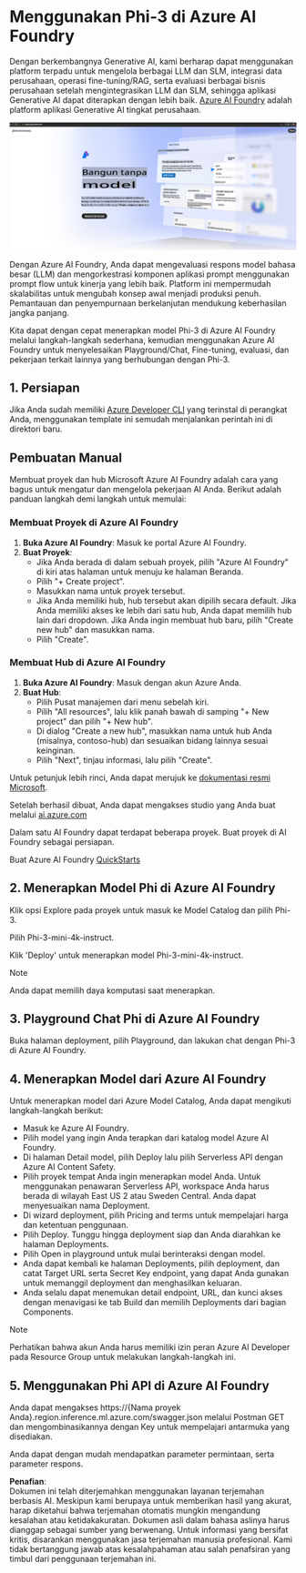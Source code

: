 # **Menggunakan Phi-3 di Azure AI Foundry**

Dengan berkembangnya Generative AI, kami berharap dapat menggunakan platform terpadu untuk mengelola berbagai LLM dan SLM, integrasi data perusahaan, operasi fine-tuning/RAG, serta evaluasi berbagai bisnis perusahaan setelah mengintegrasikan LLM dan SLM, sehingga aplikasi Generative AI dapat diterapkan dengan lebih baik. [Azure AI Foundry](https://ai.azure.com) adalah platform aplikasi Generative AI tingkat perusahaan.

![aistudo](../../../../translated_images/aifoundry_home.ffa4fe13d11f26171097f8666a1db96ac0979ffa1adde80374c60d1136c7e1de.id.png)

Dengan Azure AI Foundry, Anda dapat mengevaluasi respons model bahasa besar (LLM) dan mengorkestrasi komponen aplikasi prompt menggunakan prompt flow untuk kinerja yang lebih baik. Platform ini mempermudah skalabilitas untuk mengubah konsep awal menjadi produksi penuh. Pemantauan dan penyempurnaan berkelanjutan mendukung keberhasilan jangka panjang.

Kita dapat dengan cepat menerapkan model Phi-3 di Azure AI Foundry melalui langkah-langkah sederhana, kemudian menggunakan Azure AI Foundry untuk menyelesaikan Playground/Chat, Fine-tuning, evaluasi, dan pekerjaan terkait lainnya yang berhubungan dengan Phi-3.

## **1. Persiapan**

Jika Anda sudah memiliki [Azure Developer CLI](https://learn.microsoft.com/azure/developer/azure-developer-cli/overview?WT.mc_id=aiml-138114-kinfeylo) yang terinstal di perangkat Anda, menggunakan template ini semudah menjalankan perintah ini di direktori baru.

## Pembuatan Manual

Membuat proyek dan hub Microsoft Azure AI Foundry adalah cara yang bagus untuk mengatur dan mengelola pekerjaan AI Anda. Berikut adalah panduan langkah demi langkah untuk memulai:

### Membuat Proyek di Azure AI Foundry

1. **Buka Azure AI Foundry**: Masuk ke portal Azure AI Foundry.
2. **Buat Proyek**:
   - Jika Anda berada di dalam sebuah proyek, pilih "Azure AI Foundry" di kiri atas halaman untuk menuju ke halaman Beranda.
   - Pilih "+ Create project".
   - Masukkan nama untuk proyek tersebut.
   - Jika Anda memiliki hub, hub tersebut akan dipilih secara default. Jika Anda memiliki akses ke lebih dari satu hub, Anda dapat memilih hub lain dari dropdown. Jika Anda ingin membuat hub baru, pilih "Create new hub" dan masukkan nama.
   - Pilih "Create".

### Membuat Hub di Azure AI Foundry

1. **Buka Azure AI Foundry**: Masuk dengan akun Azure Anda.
2. **Buat Hub**:
   - Pilih Pusat manajemen dari menu sebelah kiri.
   - Pilih "All resources", lalu klik panah bawah di samping "+ New project" dan pilih "+ New hub".
   - Di dialog "Create a new hub", masukkan nama untuk hub Anda (misalnya, contoso-hub) dan sesuaikan bidang lainnya sesuai keinginan.
   - Pilih "Next", tinjau informasi, lalu pilih "Create".

Untuk petunjuk lebih rinci, Anda dapat merujuk ke [dokumentasi resmi Microsoft](https://learn.microsoft.com/azure/ai-studio/how-to/create-projects).

Setelah berhasil dibuat, Anda dapat mengakses studio yang Anda buat melalui [ai.azure.com](https://ai.azure.com/)

Dalam satu AI Foundry dapat terdapat beberapa proyek. Buat proyek di AI Foundry sebagai persiapan.

Buat Azure AI Foundry [QuickStarts](https://learn.microsoft.com/azure/ai-studio/quickstarts/get-started-code)

## **2. Menerapkan Model Phi di Azure AI Foundry**

Klik opsi Explore pada proyek untuk masuk ke Model Catalog dan pilih Phi-3.

Pilih Phi-3-mini-4k-instruct.

Klik 'Deploy' untuk menerapkan model Phi-3-mini-4k-instruct.

> [!NOTE]
>
> Anda dapat memilih daya komputasi saat menerapkan.

## **3. Playground Chat Phi di Azure AI Foundry**

Buka halaman deployment, pilih Playground, dan lakukan chat dengan Phi-3 di Azure AI Foundry.

## **4. Menerapkan Model dari Azure AI Foundry**

Untuk menerapkan model dari Azure Model Catalog, Anda dapat mengikuti langkah-langkah berikut:

- Masuk ke Azure AI Foundry.
- Pilih model yang ingin Anda terapkan dari katalog model Azure AI Foundry.
- Di halaman Detail model, pilih Deploy lalu pilih Serverless API dengan Azure AI Content Safety.
- Pilih proyek tempat Anda ingin menerapkan model Anda. Untuk menggunakan penawaran Serverless API, workspace Anda harus berada di wilayah East US 2 atau Sweden Central. Anda dapat menyesuaikan nama Deployment.
- Di wizard deployment, pilih Pricing and terms untuk mempelajari harga dan ketentuan penggunaan.
- Pilih Deploy. Tunggu hingga deployment siap dan Anda diarahkan ke halaman Deployments.
- Pilih Open in playground untuk mulai berinteraksi dengan model.
- Anda dapat kembali ke halaman Deployments, pilih deployment, dan catat Target URL serta Secret Key endpoint, yang dapat Anda gunakan untuk memanggil deployment dan menghasilkan keluaran.
- Anda selalu dapat menemukan detail endpoint, URL, dan kunci akses dengan menavigasi ke tab Build dan memilih Deployments dari bagian Components.

> [!NOTE]
> Perhatikan bahwa akun Anda harus memiliki izin peran Azure AI Developer pada Resource Group untuk melakukan langkah-langkah ini.

## **5. Menggunakan Phi API di Azure AI Foundry**

Anda dapat mengakses https://{Nama proyek Anda}.region.inference.ml.azure.com/swagger.json melalui Postman GET dan mengombinasikannya dengan Key untuk mempelajari antarmuka yang disediakan.

Anda dapat dengan mudah mendapatkan parameter permintaan, serta parameter respons.

**Penafian**:  
Dokumen ini telah diterjemahkan menggunakan layanan terjemahan berbasis AI. Meskipun kami berupaya untuk memberikan hasil yang akurat, harap diketahui bahwa terjemahan otomatis mungkin mengandung kesalahan atau ketidakakuratan. Dokumen asli dalam bahasa aslinya harus dianggap sebagai sumber yang berwenang. Untuk informasi yang bersifat kritis, disarankan menggunakan jasa terjemahan manusia profesional. Kami tidak bertanggung jawab atas kesalahpahaman atau salah penafsiran yang timbul dari penggunaan terjemahan ini.